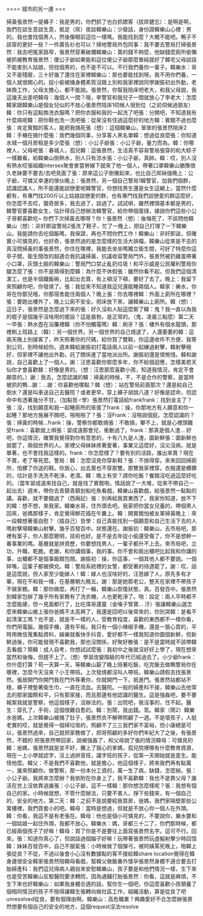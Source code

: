 ==== 城市的另一邊 ===

掃黃張景然一提褲子：我是男的，你們抓了也白抓嫖客（拔屌健忘）：是啊是啊，我們在談生意談生意，抵足（屌）夜談韓樂山：少廢話，身份證韓樂山心裡：男的。我也會找個男人，然後像眼前這位一樣嗎。我能找到麼？大概不能吧。鴨子不該穿的更好一些？一件廣告衫也可以？掃地警局外包同事：我不要去警局打掃張景然：我去吧冤家路窄，張景然穿著破爛韓樂山：賣的錢不夠麼，他缺錢麼廁所偷懶被抓被教育張景然：傻公子爺如果能和這位傻公子爺那麼單純就好了韓宅父母談話不能害別人姑娘，但找個男的，也不是不可以。不行我們養你一輩子。韓樂水：哥又不是殘廢，三十好幾了還住在家裡韓樂山：那也要能找到呀。我不用你們養，一個人就很開心的。捉小偷被捅身體素質沒跟上別和我家裡說同學謝振初出外勤，老妹換工作，父母太擔心，都不能說。張景然，你幫我陪床吧老大，和我父母說，我這幾天出差吧韓母：幾個人一間？哦，李警官和我兒子一間就放心了李老大：怎麼韓家跟韓樂山是個女兒似的不放心張景然陪床1伺候人很到位（之前伺候過朋友）韓：你只有這點換洗衣服嗎？把你衣服和我的一起洗了吧張：分開吧，不知道我有什麼病呢韓：把你鞋也洗一洗吧張：從來沒有住過這麼好的地方韓：賓館不過也麼張：肯定賓館的客人，能把我搞死張（想）：這個韓樂山，笨笨的張景然陪床2韓：手機在搞什麼張：我們幾個同事，分享客人黑名單韓：想過從良麼張：你知道水城一個月房租是多少麼張（想）：小公子爺張：小公子爺，量力而為。韓：你哪裡人，父母呢張：春城人，孤兒韓：這張景然，生活真不容易警局張穿的和大粽子一樣難看，給韓樂山倒熱水，別人只有涼水張：小公子爺，真帥。韓：哎，別人沒有熱水哎張組織Intersex聚會麥當勞線下就來了他一個人，帶著口罩韓樂山猶豫很久老妹要不要去/去吧見面了張：原來這公子倒黴起來，也比自己屌絲強晚上：公子爺，可憐又幸運的傢伙晚上：張景然，另一個自己警局1韓警官，加我們個群，認識認識人，所不能還能談戀愛呢韓警官，你想找男生還是女生這網上，當然什麼都有，有專門找200斤以上姑娘談戀愛的群，也有專門找我們談戀愛的群這麼好，你怎麼不去哎，獵奇居多，我去過了，談過了。試試唄，雖然裡頭基本都是男的，韓警官要喜歡女生，估計得自己想辦法韓警官，給你帶個蛋撻，據說你們這些小公子哥都喜歡吃~ 你們下次掃黃去哪呀？你！張景然（想）：後悔死了，不該問他韓樂山（想）：非奸即盜警局2張洗了鞋子，忙了一晚上，把自己打理了一下韓樂山，我能請你去吃個飯嗎，我保證，再也不問你們工作！韓樂山：非奸即盜，但確實小可憐見的，也好奇，張景然過的是怎麼樣的生活大排檔，韓樂山從來是不去的真沒問掃黃的事張景然，你住在哪裡，我能去坐坐嗎獨立衛生間，可好了特麼你這亭子間，衛生間改的超適合我抗議掃黃，抗議收容警局門外，張景然被扔雞蛋帶著小口罩，灰頭土臉的韓樂山：警局門口禁止亂扔垃圾！和平示威是公民權利警局你腿怎麼了張：你不是猜得到麼韓：為什麼不休假張：雖然你看不起，但我們這個清潔工，也是半個鐵飯碗，比起出去賣，有上頓沒下頓，要好了去了。晚上：我留下來照顧你吧，你發燒了。張：我從來不知道我這兒還能睡兩個人。韓家：樂水，你哥在你那兒哦，你那宿舍能住兩個人？晚上張：你去哪裡韓：外面上廁所在哪裡？張：要跑出樓外了，晚上公廁不安全。把床放下來，讓韓樂山上廁所。韓（想）：這日子，張景然是怎麼過下來的張：好久沒和人貼這麼緊了韓：鬼？我一直以為我的棍子是個幾乎沒啥用的擺設？這是晨勃，是正常的。（鬼，凌晨三點麼）第二天一早張：熱水壺在浴簾裡韓（你不怕觸電嗎）韓：刷牙？張：樓外有個水龍頭，那裡刷上班路上（韓）：另一個世界。另一個世界的自己燒退了，人還萎萎的韓：這兩天晚上別接客了，昨天照著你的尺碼，給你買了雙鞋，你這邊收件不方便，我寄到公司，到時候給你。週末韓給謝振初打電話兩人以前一起練過射擊，韓射擊極好，但家裡不讓他出外勤，託了關係進了當地派出所。謝振初還是很惋惜。韓和謝說，自己喜歡上了一個人。謝：汪思喜歡你那麼多年，你不給個迴應，怎樣美若天仙你才會喜歡韓：好像是男的。（想：汪思那麼喜歡小孩，知道我情況，肯定不會願意的。）謝：我去，怎麼認識的韓：掃黃的時候，不，不是合作的警察，是當時被抓的鴨...謝：...謝：你喜歡他哪點？韓（想）：站在警局前面那次？還是給自己倒水？還是叫車送自己去醫院？或者更早，穿上褲子胡說八道？好像是認命，但認命中有透著幾分不甘。（加點哲♂學）張景然打電話給frankfrank：找到金主了？張：沒，找到願意和我一起睡廁所的笨蛋了frank：操，你那地方有人願意和你一起睡？那地方施展不開吧，啪啪啪了？張：沒Frank：沒啪說個屁。怎麼認識的？張：掃黃的時候…frank：操，警察你都敢搞張：不敢搞，攀不上，就是心裡頭難受frank：喜歡就上唄張：習成遠那會兒，衝動過了。frank：那真是個人渣… 好吧，你這情況，確實我覺得對你有意思的，十有八九是人渣，圖新鮮張：圖新鮮也就罷了，兩個世界的人。家裡父母妹妹疼著愛著，事業又這麼好，沒災沒病，就是單著，也不會找我這樣的。frank：你怎麼樣了？要有別的活路，誰出來賣？現在不賣，老了等死麼。警局：韓：怎麼沒見你穿新鞋？張：不捨得穿。來來回回掃廁所，怕髒了你送的鞋。你放心，出去賣也不穿那雙。那雙我家裡穿。衣服還是髒髒的，估計是手洗洗不乾淨，老漬。韓：晚上有空？請你吃飯？餐館沒吃過這麼好吃的。（當年習成遠來找自己，就是找了賓館啪，情話說了一大堆，從來不帶自己一起出去）週末，帶你去青鎮青鎮划船吃魚看戲，韓樂山喜歡戲，給張景然一點點的講。喜歡，就不要錯過了（西廂記）張：別再給我買東西了，我家你知道，放不下的韓：想不想，來我家。韓樂水哥，住外頭去吧。我家把你當女兒養的，帶個男人回來，爸媽那樣子，肯定覺得鮮花插在牛糞上。韓：開賓館怕被友軍掃黃晚上：來一段韓想著張自慰？（插自己）哲學：自己真能找到一個願意和自己生活下去的人嗎射擊場韓樂山射擊。幾乎百發百中。狀態還在。謝振初：韓樂山，去市局吧，那裡有案子，你人那麼聰明，技術也好。是不是去年捉小偷還受傷了，你不是想幹一番事業的嗎。基層就是拼資歷，你要想找男人，一輩子都升不上去。來市局吧，立功，升職，乾脆。老謝，和你講個事，我的事。你不會和我出櫃吧比起我和你講的事，出櫃都不是個事飯館包間。謝振初：操，你這事，一個其他人都不要說。一個碎嘴，這輩子都被擠兌。韓：警局系統裡的女警，都受著的待遇罷了。謝：哎，話是這麼說，但人家至少能嫁人！韓：嫁人也沒啥好的，汪思嫁了人，原先多有才華，現在不和我一樣，在基層朝九晚五。謝：那是她那老公，整天在家裡不帶孩子不做家務。韓：那你做麼。再打了一輪，韓樂山恢復狀態，真。百發百中。張景然到韓家包辦了幾乎所有家務有了洗衣機，人也更乾淨了。啪：設定：兩人平時都不怎麼能硬，但一見面都行了，比吃偉哥還靈（金嗓子腎寶… 汙）張讓韓樂山選怎麼來韓樂山被上張你爸媽不太高興了，我還是回吧以後常來的，你別哭韓：是看不起清潔工嗎？也不是，就是不一樣的人，受教育程度，喜歡的東西都不一樣你看，你們用電腦，幾個手機，還有平板。我只有一個小辣椒手機，還是一狠心買的，平時用微信蒐集點資料，娛樂就看快手抖音，愛好都不一樣我知道你圖個新鮮，但新鮮過後，你可能發現不喜歡我，那也沒關係，好聚好散張：是不是當時就不該帶韓去看戲？鬧韓：成人自考，你想試試麼張：我初中之後就沒好好上學了，現在想來當然和後悔，但趕不上了。（想）學習改變階級的年代已經過去了。小少爺frank：你什麼打算？苟一天算一天，等韓樂山厭了晚上陪著吃飯，吃完飯去做鴨警局你在哪裡，怎麼今天沒來？小王帶班。上次發燒都沒叫人帶班。韓樂山請假去找張景然。張居開門你開門我在門外等著你，你就開門一下。抵進門。張景然站都站不穩，褲子裡墊著衛生巾，一直在流血。去醫院。一般的婦產科不接，韓樂山去他常去的那家國際和平，只有那家接，而且那邊有他認識的醫生。這是強姦吧，要不要報案我就是警察，他這個樣子，沒辦法的。張：出院吧，我沒事的，住不起。醫生：穿孔了，手術，這個很難自愈的。韓：別鬧，我出錢。乖。韓家（鬧2）韓樂水爸媽，上次韓樂山被捅了肚子，張景然衣不解帶照顧了一週。不是壞孩子，人挺老實的哎，就是覺得一個掃垃圾的，照顧不了三三我們家不富裕，但小康總是可以，張景然過來，自己就把家務做了，把哥照顧的多好你們年紀大了之後，有張景然，不錯的 把張景然帶回家，說被強姦了，和父母說了張的情況韓母：可憐見的韓：爸媽，張景然就是並不好，攤上了狠心的爹媽，孤兒院裡哪有什麼教育資源，現在一上小學就認字，沒上過拼音班，識字班的孩子，從第一天開始就是差生。能怪他麼。韓父：不是我們不喜歡他，就是擔心，他這個樣子，將來我們再有點萬一，誰來照顧你。做警察，那一份本分工資的，萬一生了病，缺錢，怎麼辦。張：小公子爺。我將來怎麼辦？我依附在你身上了，我不喜歡韓：我也不是靠父母？誰活在世上沒依靠過誰張：小公子爺，這不一樣韓：那你想怎麼樣呢？張：我想有個自己的家。小時候就想，不管什麼辦法，只要不害人，掙下些錢來，有一個自己的，安全的地方。第二天：韓：之前不是說要給我買房，爸媽，我們家隔壁那些公寓樓裡，我們買套小的吧。韓母：當時是想過，但就是不放心你一個人在外頭。韓：你看，我這不是有老張在。韓母：他也是個小可憐見的，不要說你，樂水要和一個姑娘一起住外頭，我都不放心。韓樂水：媽，哥都三十二了，你們那時候，都已經兩個孩子了好嘛！韓母：買了你是不是要往上面寫張景然名字。這可不行。回來。張：知道你真心了，但說話過個腦子好嘛！玩帶著張景然玩虛擬射擊少時回憶韓：妹妹百發百中，自己不服氣張：小時候做了個彈弓，被阿姨罵死晚上，啪韓上張從良？不從，不過以後會小心沒有數據點的客不接給韓share location覺得在韓身邊很安全韓家張景然陪韓母看戲，幫韓父做飯番外懷孕張景然身體不適合要去打胎婦產科：我們這兒得病人親自來安慰韓樂山，孩子要是和他們情況一樣，生下來也是受苦韓樂山反駁醫院要求轉院，因為通鋪打胎張景然：你看，這就是麻煩，不生下來也好韓樂山：如果我身體合適的話，幫你生一個吧，你這麼喜歡小孩領養了個相同情況的孩子不捨得讓韓生張轉向做社區工作，組織活動，算是從良了吧unresolved從良，要有個理由啊。韓樂山：高危職業？興趣愛好不合怎麼辦張景然想要有個自己的安全的地方，這個request沒法resolve